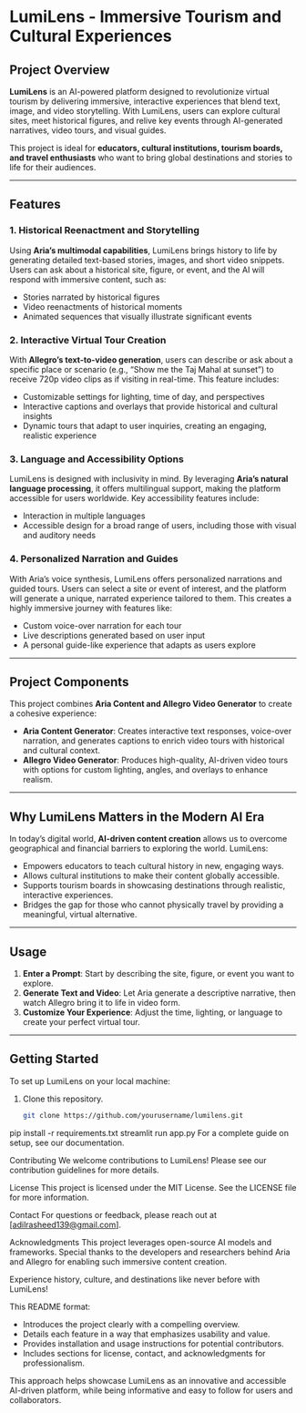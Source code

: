 # LumiLens - Immersive Tourism and Cultural Experiences

## Project Overview
**LumiLens** is an AI-powered platform designed to revolutionize virtual tourism by delivering immersive, interactive experiences that blend text, image, and video storytelling. With LumiLens, users can explore cultural sites, meet historical figures, and relive key events through AI-generated narratives, video tours, and visual guides.

This project is ideal for **educators, cultural institutions, tourism boards, and travel enthusiasts** who want to bring global destinations and stories to life for their audiences.

---

## Features
### 1. Historical Reenactment and Storytelling
Using **Aria’s multimodal capabilities**, LumiLens brings history to life by generating detailed text-based stories, images, and short video snippets. Users can ask about a historical site, figure, or event, and the AI will respond with immersive content, such as:
- Stories narrated by historical figures
- Video reenactments of historical moments
- Animated sequences that visually illustrate significant events

### 2. Interactive Virtual Tour Creation
With **Allegro’s text-to-video generation**, users can describe or ask about a specific place or scenario (e.g., “Show me the Taj Mahal at sunset”) to receive 720p video clips as if visiting in real-time. This feature includes:
- Customizable settings for lighting, time of day, and perspectives
- Interactive captions and overlays that provide historical and cultural insights
- Dynamic tours that adapt to user inquiries, creating an engaging, realistic experience

### 3. Language and Accessibility Options
LumiLens is designed with inclusivity in mind. By leveraging **Aria’s natural language processing**, it offers multilingual support, making the platform accessible for users worldwide. Key accessibility features include:
- Interaction in multiple languages
- Accessible design for a broad range of users, including those with visual and auditory needs

### 4. Personalized Narration and Guides
With Aria’s voice synthesis, LumiLens offers personalized narrations and guided tours. Users can select a site or event of interest, and the platform will generate a unique, narrated experience tailored to them. This creates a highly immersive journey with features like:
- Custom voice-over narration for each tour
- Live descriptions generated based on user input
- A personal guide-like experience that adapts as users explore

---

## Project Components
This project combines **Aria Content and Allegro Video Generator** to create a cohesive experience:
- **Aria Content Generator**: Creates interactive text responses, voice-over narration, and generates captions to enrich video tours with historical and cultural context.
- **Allegro Video Generator**: Produces high-quality, AI-driven video tours with options for custom lighting, angles, and overlays to enhance realism.

---

## Why LumiLens Matters in the Modern AI Era
In today’s digital world, **AI-driven content creation** allows us to overcome geographical and financial barriers to exploring the world. LumiLens:
- Empowers educators to teach cultural history in new, engaging ways.
- Allows cultural institutions to make their content globally accessible.
- Supports tourism boards in showcasing destinations through realistic, interactive experiences.
- Bridges the gap for those who cannot physically travel by providing a meaningful, virtual alternative.

---

## Usage
1. **Enter a Prompt**: Start by describing the site, figure, or event you want to explore.
2. **Generate Text and Video**: Let Aria generate a descriptive narrative, then watch Allegro bring it to life in video form.
3. **Customize Your Experience**: Adjust the time, lighting, or language to create your perfect virtual tour.

---

## Getting Started
To set up LumiLens on your local machine:
1. Clone this repository.
   ```bash
   git clone https://github.com/yourusername/lumilens.git
pip install -r requirements.txt
streamlit run app.py
For a complete guide on setup, see our documentation.

Contributing
We welcome contributions to LumiLens! Please see our contribution guidelines for more details.

License
This project is licensed under the MIT License. See the LICENSE file for more information.

Contact
For questions or feedback, please reach out at [adilrasheed139@gmail.com].

Acknowledgments
This project leverages open-source AI models and frameworks. Special thanks to the developers and researchers behind Aria and Allegro for enabling such immersive content creation.

Experience history, culture, and destinations like never before with LumiLens!


This README format:
- Introduces the project clearly with a compelling overview.
- Details each feature in a way that emphasizes usability and value.
- Provides installation and usage instructions for potential contributors.
- Includes sections for license, contact, and acknowledgments for professionalism.

This approach helps showcase LumiLens as an innovative and accessible AI-driven platform, while being informative and easy to follow for users and collaborators.
